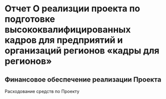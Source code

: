 # Отчет О реализции проекта по подготовке высококвалифицированных кадров для предприятий и организаций регионов «кадры для регионов»

## Финансовое обеспечение реализации Проекта

Расходование средств по Проекту
